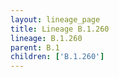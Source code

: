 ```yaml
---
layout: lineage_page
title: Lineage B.1.260
lineage: B.1.260
parent: B.1
children: ['B.1.260']
---
```

